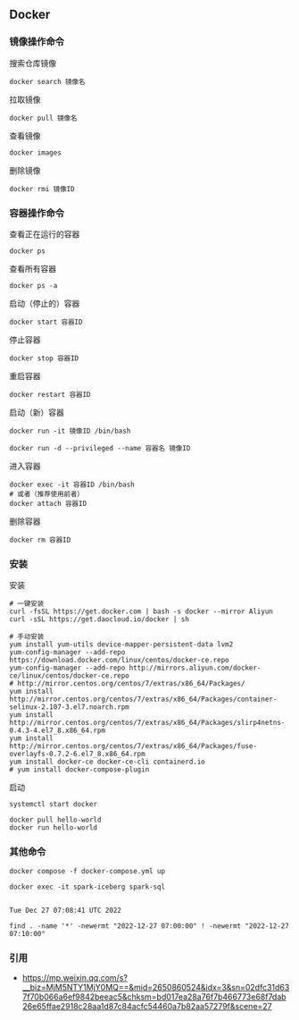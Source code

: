 ## Docker

### 镜像操作命令

搜索仓库镜像

```
docker search 镜像名
```

拉取镜像

```
docker pull 镜像名
```

查看镜像

```
docker images
```

删除镜像

```
docker rmi 镜像ID
```

### 容器操作命令

查看正在运行的容器

```
docker ps
```

查看所有容器

```
docker ps -a
```

启动（停止的）容器

```
docker start 容器ID
```

停止容器

```
docker stop 容器ID
```

重启容器

```
docker restart 容器ID
```

启动（新）容器

```
docker run -it 镜像ID /bin/bash

docker run -d --privileged --name 容器名 镜像ID
```

进入容器

```
docker exec -it 容器ID /bin/bash
# 或者（推荐使用前者）
docker attach 容器ID
```

删除容器

```
docker rm 容器ID
```

### 安装

安装

```
# 一键安装
curl -fsSL https://get.docker.com | bash -s docker --mirror Aliyun
curl -sSL https://get.daocloud.io/docker | sh

# 手动安装
yum install yum-utils device-mapper-persistent-data lvm2
yum-config-manager --add-repo https://download.docker.com/linux/centos/docker-ce.repo
yum-config-manager --add-repo http://mirrors.aliyun.com/docker-ce/linux/centos/docker-ce.repo
# http://mirror.centos.org/centos/7/extras/x86_64/Packages/
yum install http://mirror.centos.org/centos/7/extras/x86_64/Packages/container-selinux-2.107-3.el7.noarch.rpm
yum install http://mirror.centos.org/centos/7/extras/x86_64/Packages/slirp4netns-0.4.3-4.el7_8.x86_64.rpm
yum install http://mirror.centos.org/centos/7/extras/x86_64/Packages/fuse-overlayfs-0.7.2-6.el7_8.x86_64.rpm
yum install docker-ce docker-ce-cli containerd.io
# yum install docker-compose-plugin
```

启动

```
systemctl start docker

docker pull hello-world
docker run hello-world
```



### 其他命令

```
docker compose -f docker-compose.yml up

docker exec -it spark-iceberg spark-sql


Tue Dec 27 07:08:41 UTC 2022

find . -name '*' -newermt "2022-12-27 07:00:00" ! -newermt "2022-12-27 07:10:00"
```

### 引用

- https://mp.weixin.qq.com/s?__biz=MjM5NTY1MjY0MQ==&mid=2650860524&idx=3&sn=02dfc31d637f70b066a6ef9842beeac5&chksm=bd017ea28a76f7b466773e68f7dab26e65ffae2918c28aa1d87c84acfc54460a7b82aa57279f&scene=27